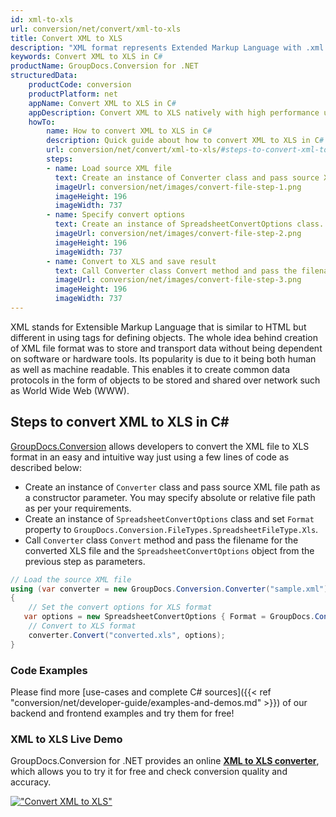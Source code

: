 ```yaml
---
id: xml-to-xls
url: conversion/net/convert/xml-to-xls
title: Convert XML to XLS
description: "XML format represents Extended Markup Language with .xml extension. Learn how to convert XML to XLS file programmatically in C# language using GroupDocs.Conversion for .NET library."
keywords: Convert XML to XLS in C#
productName: GroupDocs.Conversion for .NET
structuredData:
    productCode: conversion
    productPlatform: net
    appName: Convert XML to XLS in C#
    appDescription: Convert XML to XLS natively with high performance using C# language and server side GroupDocs.Conversion for .NET APIs, without the use of any software like Microsoft or Open Office.
    howTo:
        name: How to convert XML to XLS in C# 
        description: Quick guide about how to convert XML to XLS in C# with high performance and accuracy.
        url: conversion/net/convert/xml-to-xls/#steps-to-convert-xml-to-xls-in-c
        steps:
        - name: Load source XML file 
          text: Create an instance of Converter class and pass source XML file path as a constructor parameter. You may specify absolute or relative file path as per your requirements. 
          imageUrl: conversion/net/images/convert-file-step-1.png
          imageHeight: 196
          imageWidth: 737
        - name: Specify convert options 
          text: Create an instance of SpreadsheetConvertOptions class.
          imageUrl: conversion/net/images/convert-file-step-2.png
          imageHeight: 196
          imageWidth: 737
        - name: Convert to XLS and save result 
          text: Call Converter class Convert method and pass the filename for the converted HTML file and the SpreadsheetConvertOptions object from the previous step as parameters.
          imageUrl: conversion/net/images/convert-file-step-3.png
          imageHeight: 196
          imageWidth: 737
---
```


XML stands for Extensible Markup Language that is similar to HTML but different in using tags for defining objects. The whole idea behind creation of XML file format was to store and transport data without being dependent on software or hardware tools. Its popularity is due to it being both human as well as machine readable. This enables it to create common data protocols in the form of objects to be stored and shared over network such as World Wide Web (WWW).

## Steps to convert XML to XLS in C#

[GroupDocs.Conversion](https://products.groupdocs.com/conversion/net) allows developers to convert the XML file to XLS format in an easy and intuitive way just using a few lines of code as described below:

* Create an instance of `Converter` class and pass source XML file path as a constructor parameter. You may specify absolute or relative file path as per your requirements. 
* Create an instance of `SpreadsheetConvertOptions` class and set `Format` property to `GroupDocs.Conversion.FileTypes.SpreadsheetFileType.Xls`.
* Call `Converter` class `Convert` method and pass the filename for the converted XLS file and the `SpreadsheetConvertOptions` object from the previous step as parameters.

```csharp
// Load the source XML file
using (var converter = new GroupDocs.Conversion.Converter("sample.xml"))
{
    // Set the convert options for XLS format
   var options = new SpreadsheetConvertOptions { Format = GroupDocs.Conversion.FileTypes.SpreadsheetFileType.Xls };
    // Convert to XLS format
    converter.Convert("converted.xls", options);
}
```

### Code Examples

Please find more [use-cases and complete C# sources]({{< ref "conversion/net/developer-guide/examples-and-demos.md" >}}) of our backend and frontend examples and try them for free!

### XML to XLS Live Demo

GroupDocs.Conversion for .NET provides an online [**XML to XLS converter**](https://products.groupdocs.app/conversion/xml-to-xls), which allows you to try it for free and check conversion quality and accuracy.

[!["Convert XML to XLS"](conversion/net/images/convert-to-xls/convert-xml-to-xls.png)](https://products.groupdocs.app/conversion/xml-to-xls)